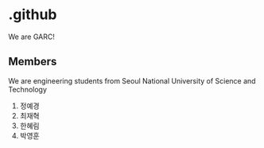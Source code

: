 # .github
We are GARC!

## Members
We are engineering students from Seoul National University of Science and Technology

1. 정예경
2. 최재혁
3. 한혜림
4. 박영훈

